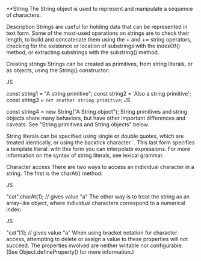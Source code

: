 **String
The String object is used to represent and manipulate a sequence of characters.

Description
Strings are useful for holding data that can be represented in text form. Some of the most-used operations on strings are to check their length, to build and concatenate them using the + and += string operators, checking for the existence or location of substrings with the indexOf() method, or extracting substrings with the substring() method.

Creating strings
Strings can be created as primitives, from string literals, or as objects, using the String() constructor:

JS

const string1 = "A string primitive";
const string2 = 'Also a string primitive';
const string3 = `Yet another string primitive`;
JS

const string4 = new String("A String object");
String primitives and string objects share many behaviors, but have other important differences and caveats. See "String primitives and String objects" below.

String literals can be specified using single or double quotes, which are treated identically, or using the backtick character `. This last form specifies a template literal: with this form you can interpolate expressions. For more information on the syntax of string literals, see lexical grammar.

Character access
There are two ways to access an individual character in a string. The first is the charAt() method:

JS

"cat".charAt(1); // gives value "a"
The other way is to treat the string as an array-like object, where individual characters correspond to a numerical index:

JS

"cat"[1]; // gives value "a"
When using bracket notation for character access, attempting to delete or assign a value to these properties will not succeed. The properties involved are neither writable nor configurable. (See Object.defineProperty() for more information.)